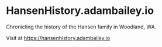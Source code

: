 # HansenHistory.adambailey.io

Chronicling the history of the Hansen family in Woodland, WA.

Visit at https://hansenhistory.adambailey.io